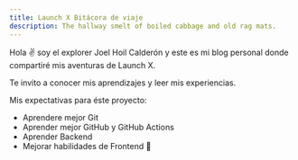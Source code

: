 ```yaml
---
title: Launch X Bitácora de viaje
description: The hallway smelt of boiled cabbage and old rag mats.
---
```


Hola ✌️  soy el explorer Joel Hoil Calderón y este es mi blog personal donde compartiré mis aventuras de Launch X.

Te invito a conocer mis aprendizajes y leer mis experiencias.

Mis expectativas para éste proyecto:
- Aprendere mejor Git
- Aprender mejor GitHub y GitHub Actions
- Aprender Backend
- Mejorar habilidades de Frontend
🚀
